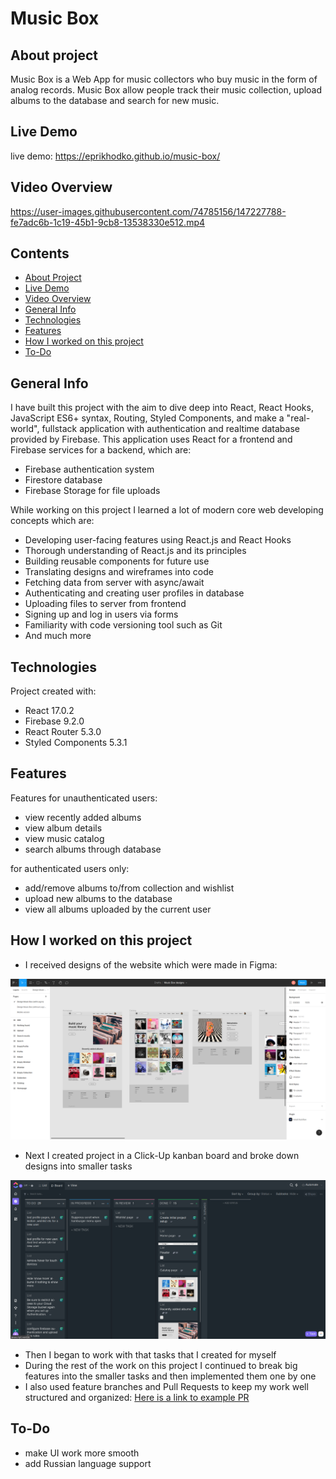 # Music Box

## About project

Music Box is a Web App for music collectors who buy music in the form of analog records. Music Box allow people track their music collection, upload albums to the database and search for new music.

## Live Demo

live demo: https://eprikhodko.github.io/music-box/

## Video Overview

https://user-images.githubusercontent.com/74785156/147227788-fe7adc6b-1c19-45b1-9cb8-13538330e512.mp4

## Contents

- [About Project](#about-project)
- [Live Demo](#live-demo)
- [Video Overview](#video-overview)
- [General Info](#general-info)
- [Technologies](#technologies)
- [Features](#features)
- [How I worked on this project](#how-I-worked-on-this-project)
- [To-Do](#to-do)

## General Info

I have built this project with the aim to dive deep into React, React Hooks, JavaScript ES6+ syntax, Routing, Styled Components, and make a "real-world", fullstack application with authentication and realtime database provided by Firebase.
This application uses React for a frontend and Firebase services for a backend, which are:

- Firebase authentication system
- Firestore database
- Firebase Storage for file uploads

While working on this project I learned a lot of modern core web developing concepts which are:

- Developing user-facing features using React.js and React Hooks
- Thorough understanding of React.js and its principles
- Building reusable components for future use
- Translating designs and wireframes into code
- Fetching data from server with async/await
- Authenticating and creating user profiles in database
- Uploading files to server from frontend
- Signing up and log in users via forms
- Familiarity with code versioning tool such as Git
- And much more

## Technologies

Project created with:

- React 17.0.2
- Firebase 9.2.0
- React Router 5.3.0
- Styled Components 5.3.1

## Features

Features for unauthenticated users:

- view recently added albums
- view album details
- view music catalog
- search albums through database

for authenticated users only:

- add/remove albums to/from collection and wishlist
- upload new albums to the database
- view all albums uploaded by the current user

## How I worked on this project

- I received designs of the website which were made in Figma:

![screenshot of figma designs](assets/figma-designs.png)

- Next I created project in a Click-Up kanban board and broke down designs into smaller tasks

![screenshot of click-up board](assets/click-up-tasks.png)

- Then I began to work with that tasks that I created for myself
- During the rest of the work on this project I continued to break big features into the smaller tasks and then implemented them one by one
- I also used feature branches and Pull Requests to keep my work well structured and organized: [Here is a link to example PR](https://github.com/eprikhodko/music-box/pull/18)

## To-Do

- make UI work more smooth
- add Russian language support
